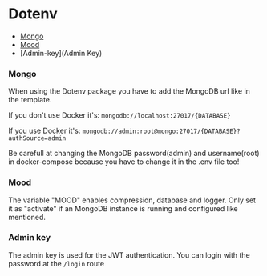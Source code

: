 # Dotenv

- [Mongo](mongo)
- [Mood](mood)
- [Admin-key](Admin Key)

### Mongo

When using the Dotenv package you have to add the MongoDB url like in the template.

If you don't use Docker it's: ```mongodb://localhost:27017/{DATABASE}```

If you use Docker it's: ```mongodb://admin:root@mongo:27017/{DATABASE}?authSource=admin```

Be carefull at changing the MongoDB password(admin) and username(root) in docker-compose because you have to change it in the .env file too!

### Mood

The variable "MOOD" enables compression, database and logger. Only set it as "activate" if an MongoDB instance is running and configured like mentioned.

### Admin key

The admin key is used for the JWT authentication. You can login with the password at the ```/login``` route